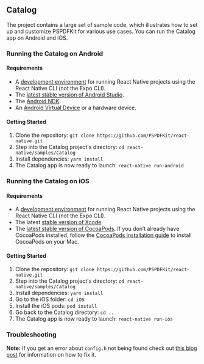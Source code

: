 ## Catalog

The project contains a large set of sample code, which illustrates how to set up and customize PSPDFKit for various use cases. You can run the Catalog app on Android and iOS.

### Running the Catalog on Android

#### Requirements

- A [development environment](https://reactnative.dev/docs/environment-setup) for running React Native projects using the React Native CLI (not the Expo CLI).
- The [latest stable version of Android Studio](https://developer.android.com/studio).
- The [Android NDK](https://developer.android.com/studio/projects/install-ndk).
- An [Android Virtual Device](https://developer.android.com/studio/run/managing-avds.html) or a hardware device.

#### Getting Started

1. Clone the repository: `git clone https://github.com/PSPDFKit/react-native.git`
2. Step into the Catalog project's directory: `cd react-native/samples/Catalog`
3. Install dependencies: `yarn install`
4. The Catalog app is now ready to launch: `react-native run-android`

### Running the Catalog on iOS

#### Requirements

- A [development environment](https://reactnative.dev/docs/environment-setup) for running React Native projects using the React Native CLI (not the Expo CLI).
- The latest [stable version of Xcode](https://apps.apple.com/us/app/xcode/id497799835?mt=12).
- The [latest stable version of CocoaPods](https://github.com/CocoaPods/CocoaPods/releases). If you don’t already have CocoaPods installed, follow the [CocoaPods installation guide](https://guides.cocoapods.org/using/getting-started.html#installation) to install CocoaPods on your Mac.

#### Getting Started

1. Clone the repository: `git clone https://github.com/PSPDFKit/react-native.git`
2. Step into the Catalog project's directory: `cd react-native/samples/Catalog`
3. Install dependencies: `yarn install`
4. Go to the iOS folder: `cd iOS`
5. Install the iOS pods: `pod install`
6. Go back to the Catalog directory: `cd ..`
7. The Catalog app is now ready to launch: `react-native run-ios`

### Troubleshooting

**Note:** If you get an error about `config.h` not being found check out [this blog post](https://tuntunir.blogspot.com/2018/02/react-native-fatal-error-configh-file.html) for information on how to fix it.
